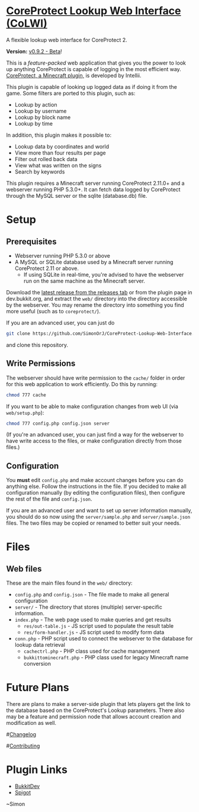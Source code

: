 [CoreProtect Lookup Web Interface (CoLWI)](https://github.com/SimonOrJ/CoreProtect-Lookup-Web-Interface)
===============================================================================
A flexible lookup web interface for CoreProtect 2.

**Version:**
[v0.9.2 - Beta](https://github.com/SimonOrJ/CoreProtect-Lookup-Web-Interface/releases/latest)!

This is a _feature-packed_ web application that gives you the power to look up
anything CoreProtect is capable of logging in the most efficient way.
[CoreProtect, a Minecraft plugin,](http://dev.bukkit.org/bukkit-plugins/coreprotect/)
is developed by Intellii.

This plugin is capable of looking up logged data as if doing it from the game.
Some filters are ported to this plugin, such as:

* Lookup by action
* Lookup by username
* Lookup by block name
* Lookup by time

In addition, this plugin makes it possible to:

* Lookup data by coordinates and world
* View more than four results per page
* Filter out rolled back data
* View what was written on the signs
* Search by keywords

This plugin requires a Minecraft server running CoreProtect 2.11.0+ and a
webserver running PHP 5.3.0+.  It can fetch data logged by CoreProtect through
the MySQL server or the sqlite (database.db) file.

# Setup

## Prerequisites

- Webserver running PHP 5.3.0 or above
- A MySQL or SQLite database used by a Minecraft server running
  CoreProtect 2.11 or above.
  - If using SQLite in real-time, you're advised to have the webserver run on
    the same machine as the Minecraft server.

Download the
[latest release from the releases tab](https://github.com/SimonOrJ/CoreProtect-Lookup-Web-Interface/releases/latest)
or from the plugin page in dev.bukkit.org, and extract the `web/` directory
into the directory accessible by the webserver.  You may rename the directory
into something you find more useful (such as to `coreprotect/`).

If you are an advanced user, you can just do
```sh
git clone https://github.com/SimonOrJ/CoreProtect-Lookup-Web-Interface.git
```
and clone this repository.

## Write Permissions

The webserver should have write permission to the `cache/` folder in order for
this web application to work efficiently.  Do this by running:
```sh
chmod 777 cache
```

If you want to be able to make configuration changes from web UI (via
`web/setup.php`):
```sh
chmod 777 config.php config.json server
```

(If you're an advanced user, you can just find a way for the webserver to have
write access to the files, or make configuration directly from those files.)

## Configuration

You **must** edit `config.php` and make account changes before you can do
anything else.  Follow the instructions in the file.  If you decided to make
all configuration manually (by editing the configuration files), then configure
the rest of the file and `config.json`.

If you are an advanced user and want to set up server information manually, you
should do so now using the `server/sample.php` and `server/sample.json` files.
The two files may be copied or renamed to better suit your needs.

# Files

## Web files
These are the main files found in the `web/` directory:

- `config.php` and `config.json` - The file made to make all general
  configuration
- `server/` - The directory that stores (multiple) server-specific information.
- `index.php` - The web page used to make queries and get results
  - `res/out-table.js` - JS script used to populate the result table
  - `res/form-handler.js` - JS script used to modify form data
- `conn.php` - PHP script used to connect the webserver to the database for
  lookup data retrieval
  - `cachectrl.php` - PHP class used for cache management
  - `bukkittominecraft.php` - PHP class used for legacy Minecraft name
    conversion

# Future Plans

There are plans to make a server-side plugin that lets players get the link to
the database based on the CoreProtect's Lookup parameters.  There also may be a
feature and permission node that allows account creation and modification as
well.

#[Changelog](changelog.md)

#[Contributing](CONTRIBUTING.md)

# Plugin Links

* [BukkitDev](//dev.bukkit.org/bukkit-plugins/coreprotect-lwi/)
* [Spigot](//www.spigotmc.org/resources/coreprotect-lookup-web-interface.28033/)

~Simon
